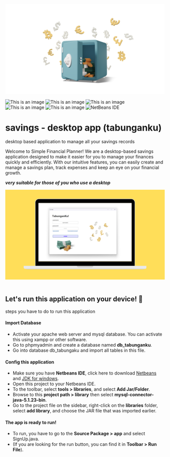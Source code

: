 
![This is an image](https://github.com/muhammaderlangga99/my-savings-desktop-app-tabunganku/blob/main/image/header.png)

![This is an image](https://img.shields.io/badge/MariaDB-003545?style=for-the-badge&logo=mariadb&logoColor=white)
![This is an image](https://img.shields.io/badge/MySQL-005C84?style=for-the-badge&logo=mysql&logoColor=white)
![This is an image](https://img.shields.io/badge/Apache-D22128?style=for-the-badge&logo=Apache&logoColor=white)
![This is an image](https://img.shields.io/badge/Laragon-0E83CD?style=for-the-badge&logo=Laragon&logoColor=white)
![This is an image](https://img.shields.io/badge/Xampp-F37623?style=for-the-badge&logo=xampp&logoColor=white)
![NetBeans IDE](https://img.shields.io/badge/NetBeansIDE-1B6AC6.svg?style=for-the-badge&logo=apache-netbeans-ide&logoColor=white)
# savings - desktop app (tabunganku)
 desktop based application to manage all your savings records

 Welcome to Simple Financial Planner! We are a desktop-based savings application designed to make it easier for you to manage your finances quickly and efficiently. With our intuitive features, you can easily create and manage a savings plan, track expenses and keep an eye on your financial growth.

***very suitable for those of you who use a desktop***

 ![This is an image](https://github.com/muhammaderlangga99/my-savings-desktop-app-tabunganku/blob/main/image/laptop.png)
<br><br>
## Let's run this application on your device! 🚀
steps you have to do to run this application
#### Import Database
* Activate your apache web server and mysql database. You can activate this using xampp or other software.
* Go to phpmyadmin and create a database named **db_tabunganku**.
* Go into database db_tabungaku and import all tables in this file.

#### Config this application
* Make sure you have **Netbeans IDE**, click here to download [Netbeans](https://dlcdn.apache.org/netbeans/netbeans-installers/18/Apache-NetBeans-18-bin-windows-x64.exe) and [JDK for windows](https://download.oracle.com/java/20/latest/jdk-20_windows-x64_bin.exe).
* Open this project to your Netbeans IDE.
* To the toolbar, select **tools > libraries**, and select **Add Jar/Folder**.
* Browse to this **project path > library** then select **mysql-connector-java-5.1.23-bin**.
* Go to the project file on the sidebar, right-click on the **libraries** folder, select **add library**, and choose the JAR file that was imported earlier.

#### The app is ready to run!
* To run, you have to go to the **Source Package > app** and select SignUp.java.
* (If you are looking for the run button, you can find it in **Toolbar > Run File**).
  
